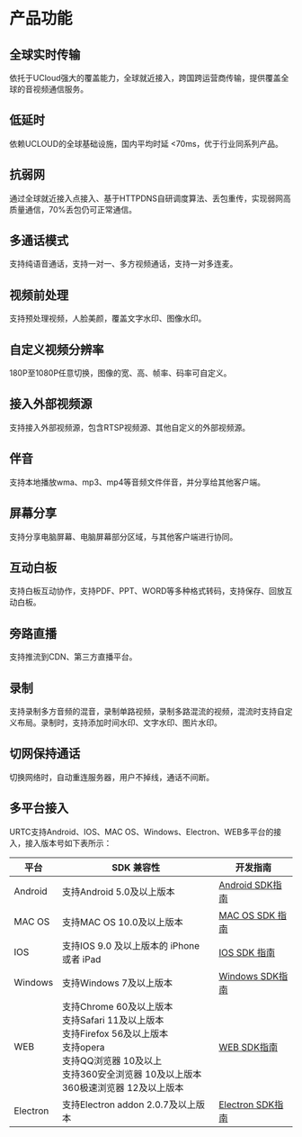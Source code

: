 

# 产品功能

## 全球实时传输

依托于UCloud强大的覆盖能力，全球就近接入，跨国跨运营商传输，提供覆盖全球的音视频通信服务。

## 低延时

依赖UCLOUD的全球基础设施，国内平均时延 <70ms，优于行业同系列产品。

## 抗弱网

通过全球就近接入点接入、基于HTTPDNS自研调度算法、丢包重传，实现弱网高质量通信，70%丢包仍可正常通信。

## 多通话模式

支持纯语音通话，支持一对一、多方视频通话，支持一对多连麦。

## 视频前处理

支持预处理视频，人脸美颜，覆盖文字水印、图像水印。

## 自定义视频分辨率

180P至1080P任意切换，图像的宽、高、帧率、码率可自定义。

## 接入外部视频源

支持接入外部视频源，包含RTSP视频源、其他自定义的外部视频源。

## 伴音

支持本地播放wma、mp3、mp4等音频文件伴音，并分享给其他客户端。

## 屏幕分享

支持分享电脑屏幕、电脑屏幕部分区域，与其他客户端进行协同。

## 互动白板

支持白板互动协作，支持PDF、PPT、WORD等多种格式转码，支持保存、回放互动白板。

## 旁路直播

支持推流到CDN、第三方直播平台。

## 录制

支持录制多方音频的混音，录制单路视频，录制多路混流的视频，混流时支持自定义布局。录制时，支持添加时间水印、文字水印、图片水印。

## 切网保持通话

切换网络时，自动重连服务器，用户不掉线，通话不间断。

## 多平台接入

URTC支持Android、IOS、MAC OS、Windows、Electron、WEB多平台的接入，接入版本号如下表所示：

|平台     | SDK 兼容性                             | 开发指南|
|--------|--------------------------------------|------------|
|Android  | 支持Android 5.0及以上版本              | [Android SDK指南](/video/urtc/sdk/android)  |
|MAC OS   | 支持MAC OS 10.0及以上版本              | [MAC OS SDK 指南](/video/urtc/sdk/macos)  |
|IOS      | 支持IOS 9.0 及以上版本的 iPhone 或者 iPad | [IOS SDK 指南](/video/urtc/sdk/ios)  |
|Windows  | 支持Windows 7及以上版本                | [Windows SDK指南](/video/urtc/sdk/windows)  |
|WEB      | 支持Chrome 60及以上版本 <br> 支持Safari 11及以上版本 <br> 支持Firefox 56及以上版本 <br> 支持opera <br> 支持QQ浏览器 10及以上 <br> 支持360安全浏览器 10及以上版本 <br> 360极速浏览器 12及以上版本                | [WEB SDK指南](/video/urtc/sdk/web/websdk)  |
|Electron | 支持Electron addon 2.0.7及以上版本     | [Electron SDK指南](/video/urtc/sdk/electron)  |

